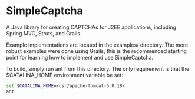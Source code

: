 # SimpleCaptcha

A Java library for creating CAPTCHAs for J2EE applications,
including Spring MVC, Struts, and Grails.

Example implementations are located in the examples/ directory. The more robust
examples were done using Grails; this is the recommended starting point for
learning how to implement and use SimpleCaptcha.

To build, simply run ant from this directory. The only requirement is that the 
$CATALINA_HOME environment variable be set:

```bash
set $CATALINA_HOME=/usr/apache-tomcat-6.0.18/
ant
```
